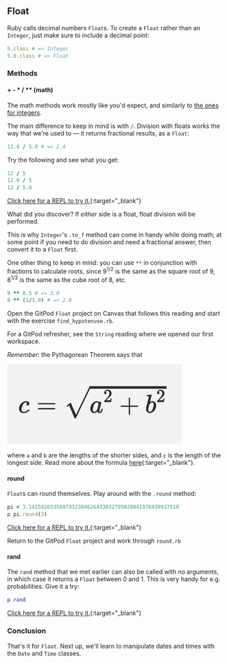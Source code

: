 ## Float

Ruby calls decimal numbers `Float`s. To create a `Float` rather than an `Integer`, just make sure to include a decimal point:

```ruby
5.class # => Integer
5.0.class # => Float
```

### Methods

#### + - * / ** (math) 

The math methods work mostly like you'd expect, and similarly to [the ones for integers](#integer-math).

The main difference to keep in mind is with `/`. Division with floats works the way that we're used to — it returns fractional results, as a `Float`:

```ruby
12.0 / 5.0 # => 2.4
```

Try the following and see what you get:

```ruby
12 / 5
12.0 / 5
12 / 5.0
```

<div class="experiment" markdown="1">
  
  [Click here for a REPL to try it.](https://repl.it/@raghubetina/Float-math){:target="_blank"}
</div>

What did you discover? If _either_ side is a float, float division will be performed.

This is why `Integer`'s `.to_f` method can come in handy while doing math; at some point if you need to do division and need a fractional answer, then convert it to a `Float` first.

One other thing to keep in mind: you can use `**` in conjunction with fractions to calculate roots, since 9<sup>1/2</sup> is the same as the square root of 9, 8<sup>1/3</sup> is the same as the cube root of 8, etc.

```ruby
9 ** 0.5 # => 3.0
8 ** (1/3.0) # => 2.0
```

<div class="proj" markdown="1">

  Open the GitPod `Float` project on Canvas that follows this reading and start with the exercise `find_hypotenuse.rb`.

  For a GitPod refresher, see the `String` reading where we opened our first workspace.
  
  _Remember_: the Pythagorean Theorem says that

  ![](assets/float/pythagorous.png)

  where `a` and `b` are the lengths of the shorter sides, and `c` is the length of the longest side. Read more about the formula [here](https://www.mathsisfun.com/pythagoras.html){:target="_blank"}.

</div>

#### round 

`Float`s can round themselves. Play around with the `.round` method:

```ruby
pi = 3.1415926535897932384626433832795028841976939937510
p pi.round(3)
```

<div class="experiment" markdown="1">
  
  [Click here for a REPL to try it.](https://repl.it/@raghubetina/round){:target="_blank"}
</div>

<div class="proj" markdown="1">

  Return to the GitPod `Float` project and work through `round.rb`
</div>

#### rand 

The `rand` method that we met earlier can also be called with no arguments, in which case it returns a `Float` between 0 and 1. This is very handy for e.g. probabilities. Give it a try:

```ruby
p rand
```

<div class="experiment" markdown="1">
  
  [Click here for a REPL to try it.](https://repl.it/@raghubetina/float-rand){:target="_blank"}
</div>

###  Conclusion

That's it for `Float`. Next up, we'll learn to manipulate dates and times with the `Date` and `Time` classes.
